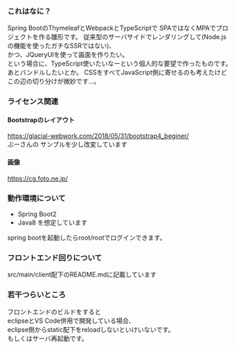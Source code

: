### これはなに？
Spring BootのThymeleafとWebpackとTypeScriptで
SPAではなくMPAでプロジェクトを作る雛形です。
従来型のサーバサイドでレンダリングして(Node.jsの機能を使ったガチなSSRではない)、  
かつ、JQueryUIを使って画面を作りたい。  
という場合に、TypeScript使いたいなーという個人的な要望で作ったものです。  
あとバンドルしたいとか。
CSSをすべてJavaScript側に寄せるのも考えたけどこの辺の切り分けが微妙です…。

### ライセンス関連
#### Bootstrapのレイアウト  
https://glacial-webwork.com/2018/05/31/bootstrap4_beginer/  
ぶーさんの
サンプルを少し改変しています

#### 画像
https://cg.foto.ne.jp/

### 動作環境について
- Spring Boot2
- Java8
を想定しています  
  
spring bootを起動したらroot/rootでログインできます。

### フロントエンド回りについて
src/main/client配下のREADME.mdに記載しています

### 若干つらいところ
フロントエンドのビルドをすると  
eclipseとVS Code併用で開発している場合、  
eclipse側からstatic配下をreloadしないといけいないです。  
もしくはサーバ再起動です。
